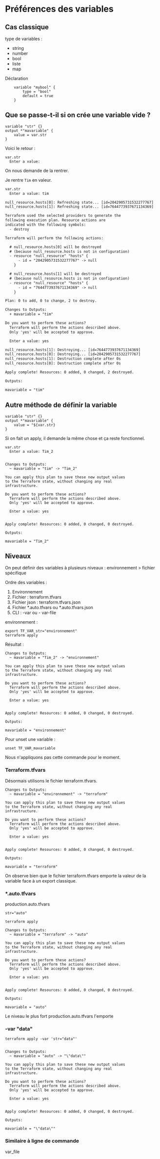 # Préférences des variables
## Cas classique
type de variables :
- string
- number
- bool
- liste
- map

Déclaration
```
    variable "mybool" {
        type = "bool"
        default = true
    }
```

## Que se passe-t-il si on crée une variable vide ?
```
variable "str" {}
output *"mavariable" {
    value = var.str
}
```

Voici le retour :
```
var.str
  Enter a value: 
```

On nous demande de la rentrer.

Je rentre `Tim` en valeur.

```txt
var.str
  Enter a value: tim

null_resource.hosts[0]: Refreshing state... [id=2042905731532277767]
null_resource.hosts[1]: Refreshing state... [id=7644773937671134369]

Terraform used the selected providers to generate the
following execution plan. Resource actions are
indicated with the following symbols:
  - destroy

Terraform will perform the following actions:

  # null_resource.hosts[0] will be destroyed
  # (because null_resource.hosts is not in configuration)
  - resource "null_resource" "hosts" {
      - id = "2042905731532277767" -> null
    }

  # null_resource.hosts[1] will be destroyed
  # (because null_resource.hosts is not in configuration)
  - resource "null_resource" "hosts" {
      - id = "7644773937671134369" -> null
    }

Plan: 0 to add, 0 to change, 2 to destroy.

Changes to Outputs:
  + mavariable = "tim"

Do you want to perform these actions?
  Terraform will perform the actions described above.
  Only 'yes' will be accepted to approve.

  Enter a value: yes

null_resource.hosts[1]: Destroying... [id=7644773937671134369]
null_resource.hosts[0]: Destroying... [id=2042905731532277767]
null_resource.hosts[1]: Destruction complete after 0s
null_resource.hosts[0]: Destruction complete after 0s

Apply complete! Resources: 0 added, 0 changed, 2 destroyed.

Outputs:

mavariable = "tim"
```

## Autre méthode de définir la variable
```
variable "str" {}
output *"mavariable" {
    value = "${var.str}
}
```

Si on fait un apply, il demande la même chose et ça reste fonctionnel.

```
var.str
  Enter a value: Tim_2


Changes to Outputs:
  ~ mavariable = "tim" -> "Tim_2"

You can apply this plan to save these new output values
to the Terraform state, without changing any real
infrastructure.

Do you want to perform these actions?
  Terraform will perform the actions described above.
  Only 'yes' will be accepted to approve.

  Enter a value: yes


Apply complete! Resources: 0 added, 0 changed, 0 destroyed.

Outputs:

mavariable = "Tim_2"
```

## Niveaux
On peut définir des variables à plusieurs niveaux : environnement > fichier spécifique

Ordre des variables :
1. Environnement
2. Fichier : terraform.tfvars
3. Fichier json : terraform.tfvars.json
4. Fichier *.auto.tfvars ou *.auto.tfvars.json
5. CLI : -var ou - var-file

environnement :

```
export TF_VAR_str="environnement"
terraform apply
```

Résultat :

```
Changes to Outputs:
  ~ mavariable = "Tim_2" -> "environnement"

You can apply this plan to save these new output values
to the Terraform state, without changing any real
infrastructure.

Do you want to perform these actions?
  Terraform will perform the actions described above.
  Only 'yes' will be accepted to approve.

  Enter a value: yes


Apply complete! Resources: 0 added, 0 changed, 0 destroyed.

Outputs:

mavariable = "environnement"
```

Pour unset une variable :
```
unset TF_VAR_mavariable
```

Nous n'appliquons pas cette commande pour le moment.

### Terraform.tfvars

Désormais utilisons le fichier terraform.tfvars.

```
Changes to Outputs:
  ~ mavariable = "environnement" -> "terraform"

You can apply this plan to save these new output values
to the Terraform state, without changing any real
infrastructure.

Do you want to perform these actions?
  Terraform will perform the actions described above.
  Only 'yes' will be accepted to approve.

  Enter a value: yes


Apply complete! Resources: 0 added, 0 changed, 0 destroyed.

Outputs:

mavariable = "terraform"
```

On observe bien que le fichier terraform.tfvars emporte la valeur de la variable face à un export classique.

### *.auto.tfvars
production.auto.tfvars
```
str="auto"
```

```
terraform apply
```

```
Changes to Outputs:
  ~ mavariable = "terraform" -> "auto"

You can apply this plan to save these new output values
to the Terraform state, without changing any real
infrastructure.

Do you want to perform these actions?
  Terraform will perform the actions described above.
  Only 'yes' will be accepted to approve.

  Enter a value: yes


Apply complete! Resources: 0 added, 0 changed, 0 destroyed.

Outputs:

mavariable = "auto"
```

Le niveau le plus fort production.auto.tfvars
l'emporte

### -var "data"
```
terraform apply -var 'str="data"'
```

```

Changes to Outputs:
  ~ mavariable = "auto" -> "\"data\""

You can apply this plan to save these new output values
to the Terraform state, without changing any real
infrastructure.

Do you want to perform these actions?
  Terraform will perform the actions described above.
  Only 'yes' will be accepted to approve.

  Enter a value: yes


Apply complete! Resources: 0 added, 0 changed, 0 destroyed.

Outputs:

mavariable = "\"data\""
```

### Similaire à ligne de commande
var_file